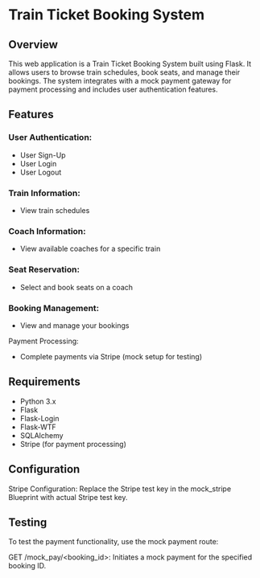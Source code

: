 # Train Ticket Booking System

## Overview
This web application is a Train Ticket Booking System built using Flask. It allows users to browse train schedules, book seats, and manage their bookings. The system integrates with a mock payment gateway for payment processing and includes user authentication features.

## Features
### User Authentication:
- User Sign-Up
- User Login
- User Logout
  
### Train Information:
- View train schedules

### Coach Information:
- View available coaches for a specific train

### Seat Reservation:
- Select and book seats on a coach

### Booking Management:
- View and manage your bookings

Payment Processing:
- Complete payments via Stripe (mock setup for testing)

## Requirements
- Python 3.x
- Flask
- Flask-Login
- Flask-WTF
- SQLAlchemy
- Stripe (for payment processing)

## Configuration
Stripe Configuration: Replace the Stripe test key in the mock_stripe Blueprint with actual Stripe test key.

## Testing
To test the payment functionality, use the mock payment route:

GET /mock_pay/<booking_id>: Initiates a mock payment for the specified booking ID.
